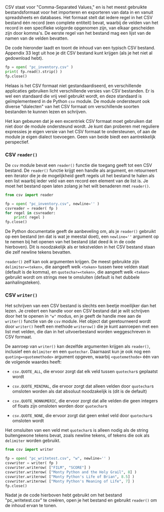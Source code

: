 CSV staat voor "Comma-Separated Values," en is het meest gebruikte
bestandsformaat voor het importeren en exporteren van data in en vanuit
spreadsheets en databases. Het formaat stelt dat iedere regel in het CSV
bestand één record (een complete entiteit) bevat, waarbij de velden van
het record in een specifieke volgorde opgenomen zijn, van elkaar
gescheiden zijn door komma's. De eerste regel van het bestand mag een
lijst van de namen van de velden bevatten.

De code hieronder laadt en toont de inhoud van een typisch CSV bestand.
Appendix
33
legt uit hoe je dit CSV bestand kunt krijgen (als je het niet al
gedownload hebt).

```python
fp = open( "pc_inventory.csv" )
print( fp.read().strip() )
fp.close()
```

Helaas is het CSV formaat niet gestandaardiseerd, en verschillende
applicaties gebruiken licht verschillende versies van CSV bestanden. Er
is wel een standaard die vrij veel gebruikt wordt, en deze standaard is
geïmplementeerd in de Python `csv` module. De module ondersteunt ook
diverse "dialecten" van het CSV formaat om verschillende soorten
bestanden te kunnen lezen en schrijven.

Het kan gebeuren dat je een excentriek CSV formaat moet gebruiken dat
niet door de module ondersteund wordt. Je kunt dan proberen met
reguliere expressies je eigen versie van het CSV formaat te
ondersteunen, of aan de module je eigen dialect toevoegen. Geen van
beide biedt een aantrekkelijk perspectief.

### CSV `reader()`

De `csv` module bevat een `reader()` functie die toegang geeft tot een
CSV bestand. De `reader()` functie krijgt een handle als argument, en
retourneert een iterator die je de mogelijkheid geeft regels uit het
bestand te halen als een list waarbij ieder veld van een record een
element van de list is. Je moet het bestand open laten zolang je het
wilt benaderen met `reader()`.

```python
from csv import reader

fp = open( "pc_inventory.csv", newline='' )
csvreader = reader( fp )
for regel in csvreader:
    print( regel )
fp.close()
```

De Python documentatie geeft de aanbeveling om, als je `reader()`
gebruikt op een bestand (en dat is wat je meestal doet), een
`newline=''` argument op te nemen bij het openen van het bestand (dat
deed ik in de code hierboven). Dit is noodzakelijk als er tekstvelden in
het CSV bestand staan die zelf newline tekens bevatten.

`reader()` zelf kan ook argumenten krijgen. De meest gebruikte zijn
`delimiter=<teken>`, die aangeeft welk `<teken>` tussen twee velden
staat (default is de komma), en `quotechar=<teken>`, die aangeeft welk
`<teken>` gebruikt wordt om strings mee te omsluiten (default is het
dubbele aanhalingsteken).

### CSV `writer()`

Het schrijven van een CSV bestand is slechts een beetje moeilijker dan
het lezen. Je creëert een handle voor een CSV bestand dat je wilt
schrijven door het te openen in `"w"` modus, en je geeft de handle mee
aan de `writer()` functie van de `csv` module. Het object dat
geretourneerd wordt door `writer()` heeft een methode `writerow()` die
je kunt aanroepen met een list met velden, die dan in het uitvoerbestand
worden weggeschreven in CSV formaat.

De aanroep van `writer()` kan dezelfde argumenten krijgen als
`reader()`, inclusief een `delimiter` en een `quotechar`. Daarnaast kun
je ook nog een `quoting=<quotemethode>` argument opgeven, waarbij
`<quotemethode>` één van de volgende waardes heeft:

-   `csv.QUOTE_ALL`, die ervoor zorgt dat elk veld tussen `quotechar`s
    geplaatst wordt

-   `csv.QUOTE_MINIMAL`, die ervoor zorgt dat alleen velden door
    `quotechar`s omsloten worden als dat absoluut noodzakelijk is (dit
    is de default)

-   `csv.QUOTE_NONNUMERIC`, die ervoor zorgt dat alle velden die geen
    integers of floats zijn omsloten worden door `quotechar`s

-   `csv.QUOTE_NONE`, die ervoor zorgt dat geen enkel veld door
    `quotechar`s omsloten wordt

Het omsluiten van een veld met `quotechar`s is alleen nodig als de
string buitengewone tekens bevat, zoals newline tekens, of tekens die
ook als `delimiter` worden gebruikt.

```python
from csv import writer

fp = open( "pc_writetest.csv", "w", newline='' )
csvwriter = writer( fp )
csvwriter.writerow( ["FILM", "SCORE"] )
csvwriter.writerow( ["Monty Python and the Holy Grail", 8] )
csvwriter.writerow( ["Monty Python's Life of Brian", 8.5] )
csvwriter.writerow( ["Monty Python's Meaning of Life", 7] )
fp.close()
```

Nadat je de code hierboven hebt gebruikt om het bestand
"pc_writetest.csv" te creëren, open je het bestand en gebruikt
`reader()` om de inhoud ervan te tonen.
